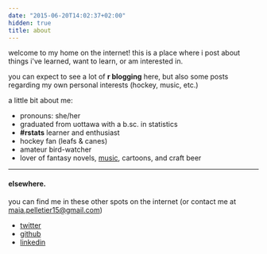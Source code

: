 ```yaml
---
date: "2015-06-20T14:02:37+02:00"
hidden: true
title: about
---
```


welcome to my home on the internet! this is a place where i post about things i've learned, want to learn, or am interested in.  

you can expect to see a lot of **r blogging** here, but also some posts regarding my own personal interests (hockey, music, etc.)

a little bit about me:  
- pronouns: she/her
- graduated from uottawa with a b.sc. in statistics 
- **#rstats** learner and enthusiast
- hockey fan (leafs & canes)
- amateur bird-watcher 
- lover of fantasy novels, [music](https://open.spotify.com/user/melizabethp?si=W5jhWti7S9qJcLI8LJfZcg), cartoons, and craft beer

***

#### elsewhere.

you can find me in these other spots on the internet (or contact me at maia.pelletier15@gmail.com)

- [twitter]("https://twitter.com/MaiaPelleter")
- [github]("https://github.com/MaiaPelletier")
- [linkedin]("https://www.linkedin.com/in/maia-pelletier/")